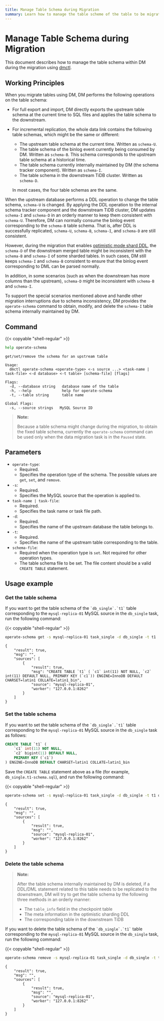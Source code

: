 ```yaml
---
title: Manage Table Schema during Migration
summary: Learn how to manage the table scheme of the table to be migrated within DM.
---
```


# Manage Table Schema during Migration

This document describes how to manage the table schema within DM during the migration using [dmctl](dmctl-introduction.md).

## Working Principles

When you migrate tables using DM, DM performs the following operations on the table schema:

- For full export and import, DM directly exports the upstream table schema at the current time to SQL files and applies the table schema to the downstream.

- For incremental replication, the whole data link contains the following table schemas, which might be the same or different:

    * The upstream table schema at the current time. Written as `schema-U`.
    * The table schema of the binlog event currently being consumed by DM. Written as `schema-B`. This schema corresponds to the upstream table schema at a historical time.
    * The table schema currently internally maintained by DM (the schema tracker component). Written as `schema-I`.
    * The table schema in the downstream TiDB cluster. Written as `schema-D`.

    In most cases, the four table schemas are the same.

When the upstream database performs a DDL operation to change the table schema, `schema-U` is changed. By applying the DDL operation to the internal schema tracker component and the downstream TiDB cluster, DM updates `schema-I` and `schema-D` in an orderly manner to keep them consistent with `schema-U`. Therefore, DM can normally consume the binlog event corresponding to the `schema-B` table schema. That is, after DDL is successfully replicated, `schema-U`, `schema-B`, `schema-I`, and `schema-D` are still consistent.

However, during the migration that enables [optimistic mode shard DDL](feature-shard-merge-optimistic.md), the `schema-D` of the downstream merged table might be inconsistent with the `schema-B` and `schema-I` of some sharded tables. In such cases, DM still keeps `schema-I` and `schema-B` consistent to ensure that the binlog event corresponding to DML can be parsed normally.

In addition, in some scenarios (such as when the downstream has more columns than the upstream), `schema-D` might be inconsistent with `schema-B` and `schema-I`.

To support the special scenarios mentioned above and handle other migration interruptions due to schema inconsistency, DM provides the `operate-schema` command to obtain, modify, and delete the `schema-I` table schema internally maintained by DM.

## Command

{{< copyable "shell-regular" >}}

```bash
help operate-schema
```

```
get/set/remove the schema for an upstream table

Usage:
  dmctl operate-schema <operate-type> <-s source ...> <task-name | task-file> <-d database> <-t table> [schema-file] [flags]

Flags:
  -d, --database string   database name of the table
  -h, --help              help for operate-schema
  -t, --table string      table name

Global Flags:
  -s, --source strings   MySQL Source ID
```

> **Note:**
>
> Because a table schema might change during the migration, to obtain the fixed table schema, currently the `operate-schema` command can be used only when the data migration task is in the `Paused` state.

## Parameters

* `operate-type`:
    - Required.
    - Specifies the operation type of the schema. The possible values are `get`, `set`, and `remove`.
* `-s`:
    - Required.
    - Specifies the MySQL source that the operation is applied to.
* `task-name | task-file`:
    - Required.
    - Specifies the task name or task file path.
* `-d`:
    - Required.
    - Specifies the name of the upstream database the table belongs to.
* `-t`:
    - Required.
    - Specifies the name of the upstream table corresponding to the table.
* `schema-file`:
    - Required when the operation type is `set`. Not required for other operation types.
    - The table schema file to be set. The file content should be a valid `CREATE TABLE` statement.

## Usage example

### Get the table schema

If you want to get the table schema of the ``` `db_single`.`t1` ``` table corresponding to the `mysql-replica-01` MySQL source in the `db_single` task, run the following command:

{{< copyable "shell-regular" >}}

```bash
operate-schema get -s mysql-replica-01 task_single -d db_single -t t1
```

```
{
    "result": true,
    "msg": "",
    "sources": [
        {
            "result": true,
            "msg": "CREATE TABLE `t1` ( `c1` int(11) NOT NULL, `c2` int(11) DEFAULT NULL, PRIMARY KEY (`c1`)) ENGINE=InnoDB DEFAULT CHARSET=latin1 COLLATE=latin1_bin",
            "source": "mysql-replica-01",
            "worker": "127.0.0.1:8262"
        }
    ]
}
```

### Set the table schema

If you want to set the table schema of the ``` `db_single`.`t1` ``` table corresponding to the `mysql-replica-01` MySQL source in the `db_single` task as follows:

```sql
CREATE TABLE `t1` (
    `c1` int(11) NOT NULL,
    `c2` bigint(11) DEFAULT NULL,
    PRIMARY KEY (`c1`)
) ENGINE=InnoDB DEFAULT CHARSET=latin1 COLLATE=latin1_bin
```

Save the `CREATE TABLE` statement above as a file (for example, `db_single.t1-schema.sql`), and run the following command:

{{< copyable "shell-regular" >}}

```bash
operate-schema set -s mysql-replica-01 task_single -d db_single -t t1 db_single.t1-schema.sql
```

```
{
    "result": true,
    "msg": "",
    "sources": [
        {
            "result": true,
            "msg": "",
            "source": "mysql-replica-01",
            "worker": "127.0.0.1:8262"
        }
    ]
}
```

### Delete the table schema

> **Note:**
>
> After the table schema internally maintained by DM is deleted, if a DDL/DML statement related to this table needs to be replicated to the downstream, DM will try to get the table schema by the following three methods in an orderly manner:
>
> * The `table_info` field in the checkpoint table
> * The meta information in the optimistic sharding DDL
> * The corresponding table in the downstream TiDB

If you want to delete the table schema of the ``` `db_single`.`t1` ``` table corresponding to the `mysql-replica-01` MySQL source in the `db_single` task, run the following command:

{{< copyable "shell-regular" >}}

```bash
operate-schema remove -s mysql-replica-01 task_single -d db_single -t t1
```

```
{
    "result": true,
    "msg": "",
    "sources": [
        {
            "result": true,
            "msg": "",
            "source": "mysql-replica-01",
            "worker": "127.0.0.1:8262"
        }
    ]
}
```
